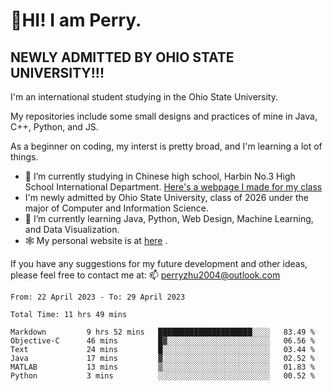 # 🌄HI! I am Perry. <br> #
## NEWLY ADMITTED BY OHIO STATE UNIVERSITY!!! ##  
I'm an international student studying in the Ohio State University. <br>

My repositories include some small designs and practices of mine in Java, C++, Python, and JS. <br>

As a beginner on coding, my interst is pretty broad, and I'm learning a lot of things. <br>
- 🔭 I’m currently studying in Chinese high school, Harbin No.3 High School International Department. [Here's a webpage I made for my class](https://perry2004.github.io/weirdos/)
- I'm newly admitted by Ohio State University, class of 2026 under the major of Computer and Information Science. 
- 🌱 I’m currently learning Java, Python, Web Design, Machine Learning, and Data Visualization. 
- 🕸️ My personal website is at <a href="https://zhu-yp.cn">here</a> .  

If you have any suggestions for my future development and other ideas, please feel free to contact me at: 📫 [perryzhu2004@outlook.com](mailto:perryzhu2004@outlook.com)

<!--START_SECTION:waka-->

```text
From: 22 April 2023 - To: 29 April 2023

Total Time: 11 hrs 49 mins

Markdown         9 hrs 52 mins   █████████████████████░░░░   83.49 %
Objective-C      46 mins         █▓░░░░░░░░░░░░░░░░░░░░░░░   06.56 %
Text             24 mins         █░░░░░░░░░░░░░░░░░░░░░░░░   03.44 %
Java             17 mins         ▓░░░░░░░░░░░░░░░░░░░░░░░░   02.52 %
MATLAB           13 mins         ▒░░░░░░░░░░░░░░░░░░░░░░░░   01.83 %
Python           3 mins          ░░░░░░░░░░░░░░░░░░░░░░░░░   00.52 %
```

<!--END_SECTION:waka-->